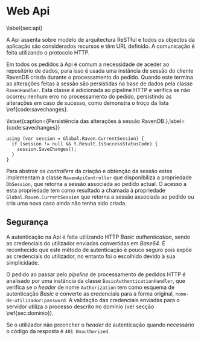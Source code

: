 Web Api 
=

\label{sec:api}

A Api assenta sobre modelo de arquitectura ReSTful e todos os objectos da aplicação são considerados recursos e têm URL definido. 
A comunicação é feita utilizando o protocolo HTTP.

Em todos os pedidos à Api é comum a necessidade de aceder ao repositório de dados, para isso é usada uma instância de sessão do cliente RavenDB criada durante o processamento do pedido. Quando este termina as alterações feitas à sessão são persistidas na base de dados pela classe `RavenHandler`. Esta classe é adicionada ao pipeline HTTP e verifica se não ocorreu nenhum erro no processamento do pedido, persistindo as alterações em caso de sucesso, como demonstra o troço da lista \ref{code:savechanges}. 

\lstset{caption={Persistência das alterações à sessão RavenDB.},label={code:savechanges}}

````
using (var session = Global.Raven.CurrentSession) {  
  if (session != null && t.Result.IsSuccessStatusCode) {  
    session.SaveChanges();  
  }  
}  
````

Para abstrair os *controllers* da criação e obtenção da sessão estes implementam a classe `RavenApiController` que disponibiliza a propriedade `DbSession`, que retorna a sessão associada ao pedido actual.
O acesso a esta propriedade tem como resultado a chamada à propriedade `Global.Raven.CurrentSession` que retorna a sessão associada ao pedido ou cria uma nova caso ainda não tenha sido criada.

Segurança
- 

A autenticação na Api é feita utilizando HTTP *Basic authentication*, sendo as credenciais do utilizador enviadas convertidas em *Base64*. É reconhecido que este método de autenticação é pouco seguro pois expõe as credenciais do utilizador, no entanto foi o escolhido devido à sua simplicidade.

O pedido ao passar pelo *pipeline* de processamento de pedidos HTTP é analisado por uma instância da classe `BasicAuthenticationHandler`, que verifica se o *header* de nome `Authorization` tem como esquema de autenticação *Basic* e converte as credenciais para a forma original, `nome-de-utilizador:password`. 
A validação das credenciais enviadas para o servidor utiliza o processo descrito no domínio (ver secção \ref{sec:dominio}).

Se o utilizador não preencher o *header* de autenticação quando necessário o código da resposta é `401 Unauthorized`.
